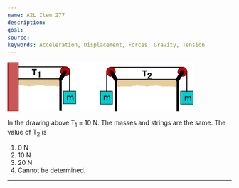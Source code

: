 ```yaml
---
name: A2L Item 277
description: 
goal: 
source: 
keywords: Acceleration, Displacement, Forces, Gravity, Tension
---
```


![Item277_fig1.gif](../images/Item277_fig1.gif)

In the drawing above T<sub>1</sub> = 10 N. The masses and strings are
the same. The value of T<sub>2</sub>  is

1. 0 N
2. 10 N
3. 20 N
4. Cannot be determined.


<hr/>


